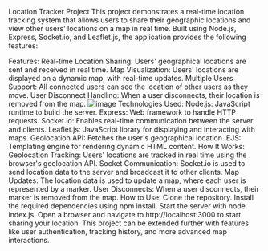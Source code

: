 Location Tracker Project
This project demonstrates a real-time location tracking system that allows users to share their geographic locations and view other users' locations on a map in real time. Built using Node.js, Express, Socket.io, and Leaflet.js, the application provides the following features:

Features:
Real-time Location Sharing: Users' geographical locations are sent and received in real time.
Map Visualization: Users' locations are displayed on a dynamic map, with real-time updates.
Multiple Users Support: All connected users can see the location of other users as they move.
User Disconnect Handling: When a user disconnects, their location is removed from the map.
![image](https://github.com/user-attachments/assets/10b1398b-0a44-49bd-bde5-b56e7c6d6a0a)
Technologies Used:
Node.js: JavaScript runtime to build the server.
Express: Web framework to handle HTTP requests.
Socket.io: Enables real-time communication between the server and clients.
Leaflet.js: JavaScript library for displaying and interacting with maps.
Geolocation API: Fetches the user's geographical location.
EJS: Templating engine for rendering dynamic HTML content.
How It Works:
Geolocation Tracking: Users' locations are tracked in real time using the browser's geolocation API.
Socket Communication: Socket.io is used to send location data to the server and broadcast it to other clients.
Map Updates: The location data is used to update a map, where each user is represented by a marker.
User Disconnects: When a user disconnects, their marker is removed from the map.
How to Use:
Clone the repository.
Install the required dependencies using npm install.
Start the server with node index.js.
Open a browser and navigate to http://localhost:3000 to start sharing your location.
This project can be extended further with features like user authentication, tracking history, and more advanced map interactions.


